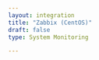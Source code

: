 ```yaml
---
layout: integration 
title: "Zabbix (CentOS)"
draft: false
type: System Monitoring

---
```


<!-- docs-include _integrations/agent-common/install/remote-installation.md:::SOURCE_SYSTEM_NAME=Zabbix:::PLATFORM_NAME=Centos:::PLATFORM_LOWER=centos -->

<!-- section-separator -->

<!-- docs-include _integrations/agent-common/configure-agent/zabbix.md -->
	
<!-- section-separator -->

<!-- docs-include _integrations/agent-common/start-and-summary/generic.md:::SOURCE_SYSTEM_NAME=Zabbix:::PLATFORM=centos -->
